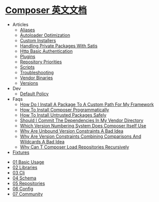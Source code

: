# [Composer 英文文档](https://github.com/composer/composer)

- Articles
  * [Aliases](articles/aliases.md)
  * [Autoloader Optimization](articles/autoloader-optimization.md)
  * [Custom Installers](articles/custom-installers.md)
  * [Handling Private Packages With Satis](articles/handling-private-packages-with-satis.md)
  * [Http Basic Authentication](articles/http-basic-authentication.md)
  * [Plugins](articles/plugins.md)
  * [Repository Priorities](articles/repository-priorities.md)
  * [Scripts](articles/scripts.md)
  * [Troubleshooting](articles/troubleshooting.md)
  * [Vendor Binaries](articles/vendor-binaries.md)
  * [Versions](articles/versions.md)
- Dev
  * [Default Policy](dev/DefaultPolicy.md)
- Faqs
  * [How Do I Install A Package To A Custom Path For My Framework](faqs/how-do-i-install-a-package-to-a-custom-path-for-my-framework.md)
  * [How To Install Composer Programmatically](faqs/how-to-install-composer-programmatically.md)
  * [How To Install Untrusted Packages Safely](faqs/how-to-install-untrusted-packages-safely.md)
  * [Should I Commit The Dependencies In My Vendor Directory](faqs/should-i-commit-the-dependencies-in-my-vendor-directory.md)
  * [Which Version Numbering System Does Composer Itself Use](faqs/which-version-numbering-system-does-composer-itself-use.md)
  * [Why Are Unbound Version Constraints A Bad Idea](faqs/why-are-unbound-version-constraints-a-bad-idea.md)
  * [Why Are Version Constraints Combining Comparisons And Wildcards A Bad Idea](faqs/why-are-version-constraints-combining-comparisons-and-wildcards-a-bad-idea.md)
  * [Why Can T Composer Load Repositories Recursively](faqs/why-can't-composer-load-repositories-recursively.md)
- [Fixtures](fixtures/fixtures.md)
* [01 Basic Usage](01-basic-usage.md)
* [02 Libraries](02-libraries.md)
* [03 Cli](03-cli.md)
* [04 Schema](04-schema.md)
* [05 Repositories](05-repositories.md)
* [06 Config](06-config.md)
* [07 Community](07-community.md)
